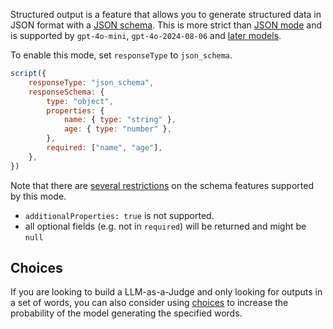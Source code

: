 
Structured output is a feature that allows you to generate structured data in JSON format with a [JSON schema](/genaiscript/reference/scripts/schemas). This is more strict than [JSON mode](/genaiscript/reference/scripts/json-mode) and is supported by `gpt-4o-mini`, `gpt-4o-2024-08-06` and [later models](https://platform.openai.com/docs/guides/structured-outputs/structured-outputs-vs-json-mode).

To enable this mode, set `responseType` to `json_schema`.

```js "responseType: 'json_schema'"
script({
    responseType: "json_schema",
    responseSchema: {
        type: "object",
        properties: {
            name: { type: "string" },
            age: { type: "number" },
        },
        required: ["name", "age"],
    },
})
```

Note that there are [several restrictions](https://platform.openai.com/docs/guides/structured-outputs/how-to-use) on the schema features supported by this mode.

-   `additionalProperties: true` is not supported.
-   all optional fields (e.g. not in `required`) will be returned and might be `null`

## Choices

If you are looking to build a LLM-as-a-Judge and only looking for outputs in a set of words, you can also consider using [choices](/genaiscript/reference/scripts/choices) to increase the probability of the model generating the specified words.
